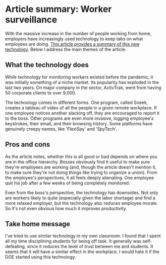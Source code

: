 # Article summary: Worker surveillance
With the massive increase in the number of people working from home, employers have increasingly used technology to keep tabs on what employees are doing.  [This article provides a summary of this new technology](https://www.theguardian.com/us-news/2021/sep/05/covid-coronavirus-work-home-office-surveillance). Below I address the main themes of the article.

## What the technology does
While technology for monitoring workers existed before the pandemic, it was initially something of a niche market.  Its popularity has exploded in the last two years.  On major company in the sector, ActivTrak, went from having 50 corporate clients to over 9,000.  

The technology comes in different forms.  One program, called Sneek, creates a tableau of video of all the people in a given remote workplace.  If one employee notices another slacking off, they are encouraged to report it to the boss.  Other programs are even more invasive, logging employee's keystrokes, their email, and their browsing history.  Some platforms have genuinely creepy names, like 'FlexiSpy' and 'SpyTech'.


## Pros and cons
As the article notes, whether this is all  good  or bad  depends on where you are in the office hierarchy.  Bosses obviously find it useful to make sure they're employees are working (and, though the article doesn't mention it, to make sure they're not doing things like trying to organize a union). From the employee's perspectives, it all feels deeply alienating. One employee quit his job after a few weeks of being completely monitored.  

Even from the boss's perspective, the technology has downsides.  Not only are workers likely to quite (especially given the labor shortage) and find a more relaxed employer, but the technology also reduces employee morale.  So it's not even obvious how much it improves productivity.


## Take home message
I've tried to use similar technology in my own classroom. I  found that I spent all my time disciplining students for being off task. It generally was self-defeating, since it reduces the level of trust between me and students. It seems that it will have a similar effect in the workplace.  I would hate it if the DOE started using this technology.  
